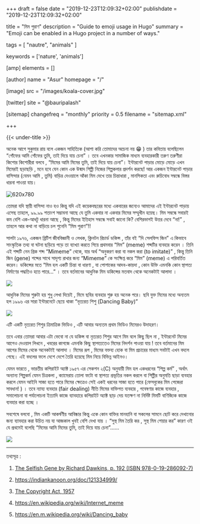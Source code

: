+++
draft = false
date = "2019-12-23T12:09:32+02:00"
publishdate = "2019-12-23T12:09:32+02:00"

title = "মিম পুরাণ"
description = "Guide to emoji usage in Hugo"
summary = "Emoji can be enabled in a Hugo project in a number of ways."

tags = [
    "nautre",
    "animals"
]

keywords = ['nature', 'animals']

[amp]
    elements = []

[author]
    name = "Asur"
    homepage = "/"

[image]
    src = "/images/koala-cover.jpg"    

[twitter]
    site = "@bauripalash"

[sitemap]
    changefreq = "monthly"
    priority = 0.5
    filename = "sitemap.xml"

+++

{{< under-title >}}

অনেক আগে সুকুমার রায় বলে একজন সাহিত্যিক (আশা করি তোমাদের অচেনা নয় 😁 ) তার কবিতায় বলেছিলেন “গোঁফের আমি গোঁফের তুমি, তাই দিয়ে যায় চেনা” । তবে এখনকার সামাজিক মাধ্যম ব্যবহারকারী তরুণ তরুণীরা কিশোর কিশোরীরা বলবে , “মিমের আমি মিমের তুমি, তাই দিয়ে যায় চেনা”। ইন্টারনেট পাড়ার মোড়ে মোড়ে এখন মিমেরই ছড়াছড়ি , মনে হবে যেন কোন এক উন্মাদ শিল্পী নিজের শিল্পকলার প্রদর্শন করছে! আর একজন ইন্টারনেট পাড়ার বাসিন্দার (যেমন আমি , তুমি) বাড়ির দেওয়ালে আঁকা মিম দেখে তার চিন্তাধারা , মানসিকতা এবং রুচিবোধ সম্বন্ধে বিস্তর ধারনা পাওয়া যায়।

![](https://i.ibb.co/Yf4SJcM/20191121-173713.jpg "620x780")

তোমরা যদি স্থায়ী বাসিন্দা নাও হও কিন্তু যদি এই কয়েকবছরের মধ্যে একবারের জন্যেও আমাদের এই ইন্টারনেট পাড়ায় এসেছ তাহলে, ৯৯.৯৯ শতাংশ সম্ভাবনা আছে যে তুমি একবার না একবার মিমের সম্মুখীন হয়েছ। 
মিম সম্বন্ধে সবারই কম বেশি এক-আধটু ধারনা আছে , কিন্তু মিমের ইতিহাস সম্বন্ধে সবাই জানো কি? বেশিরভাগই উত্তর দেবে “না!” ,  তাহলে আর কথা না বাড়িয়ে চল শুনেনি “মিম পুরাণ”!!

সালটা ১৯৭৬, একজন ব্রিটিশ জীববিজ্ঞানী ও লেখক, ক্লিনটন রিচার্ড ডকিন্স , তাঁর বই “দি সেলফিস জিন” এ কিভাবে  সাংস্কৃতিক তথ্য বা ঘটনা ছড়িয়ে পড়ে  তা ব্যাখ্যা করতে গিয়ে প্রথমবার “মিম” (meme)  শব্দটির ব্যবহার করেন । তিনি এই শব্দটি নেন গ্রিক শব্দ “Mimeme” থেকে, যার অর্থ “অনুকরণ করা বা নকল করা (to imitate)” , কিন্তু তিনি জিন (gene) শব্দের সাথে সাদৃশ্য রাখার জন্য “Mimeme” কে সংক্ষিপ্ত করে “মিম” (meme) এ পরিবর্তিত করেন। ডকিন্সের মতে “মিম হল একটি চিন্তা বা ধারণা , যা পোশাকের আদব-কায়দা , কোন উক্তি এমনকি কোন স্থাপত্য নির্মাণের পদ্ধতিও হতে পারে...” । তবে বর্তমানের আধুনিক মিম ডকিন্সের মতবাদ থেকে অনেকটাই আলাদা । 

![](https://i.ibb.co/5WqJdCK/20191121-173321.jpg)

আধুনিক মিমের শুরুটা হয় শুধু লেখা দিয়েই , মিমে ছবির ব্যবহার শুরু হয় অনেক পরে। ছবি যুক্ত মিমের মধ্যে অন্যতম হল ১৯৯৬ এর সারা ইন্টারনেটে ছেয়ে থাকা “নৃত্যরত শিশু (Dancing Baby)” 

![](https://media1.tenor.com/images/8f307200194c9aea6c5083ce8b6821f2/tenor.gif?itemid=7848368)

এটি একটি নৃত্যরত শিশুর ত্রিমাত্রিক ভিডিও , এটি আবার অন্যতম প্রথম ভিডিও মিমেরও উদাহরণ।

তবে এবার তোমরা আবার এটা ভেবো না যে ডকিন্স বা নৃত্যরত শিশুর আগে মিম বলে কিছু ছিল না , ইন্টারনেট মিমের আগেও দেওয়াল লিখনে , খবরের কাগজে এমনকি কিছু স্থাপত্যতেও মিমের নিদর্শন পাওয়া যায় ! তবে বর্তমানের মিম আগের মিমের থেকে অনেকটাই আলাদা । মিমের রূপ , মিমের বক্তব্য হোক বা মিম প্রচারের মাধ্যম সবটাই এখন বদলে গেছে।  এই বদলের ফলে দেশে দেশে তৈরি হয়েছে মিম নিয়ে বিভিন্ন আইনও। 

যেমন ভারতে , ভারতীয় কপিরাইট অ্যাক্ট ১৯৫৭ এর সেকশন ২(C)  অনুযায়ী মিম হল একধরনের “শিল্প কর্ম” , অর্থাৎ অন্যান্য শিল্পকর্ম যেমন চিত্রকলা , ক্যামেরায় তোলা ফটো বা স্থাপত্য প্রভৃতির নকল করলে বা শিল্পীর অনুমতি ছাড়া ব্যবহার করলে যেমন আইনি সাজা হতে পারে মিমের ক্ষেত্রেও সেই একই ধরনের সাজা হতে পারে  (ফেসবুকের মিম পেজেরা সাবধান! ) । তবে ন্যায্য ব্যবহার (fair dealing) নীতি মিমের বাক্তিগত ব্যবহার , গবেষণার কাজে ব্যবহার , সমালোচনা বা পর্যালোচনা ইত্যাদি কাজে ব্যাবহারে কপিরাইট অ্যাক্ট ছাড় দেয় যতক্ষণ না নির্দিষ্ট মিমটি বাণিজ্যিক কাজে ব্যবহার করা হচ্ছে । 


সবশেষে বলবো , মিম একটি আকর্ষণীয় আবিষ্কার কিন্তু একে কোন বাক্তির মানহানি বা সকলের সামনে ছোট করে দেখানোর জন্য ব্যাবহার করা উচিত নয় যা আজকাল খুবই বেশি দেখা যায় । 
“সুস্থ মিম তৈরি কর , সুস্থ মিম শেয়ার কর” কারণ ওই যে প্রথমেই বলেছি “মিমের আমি মিমের তুমি, তাই দিয়ে যায় চেনা”...... 

![](https://i.ibb.co/d0ktQZZ/susthomeme.jpg)

---

তথ্যসূত্র :
 
1. [The Selfish Gene by Richard Dawkins, p. 192 (ISBN 978-0-19-286092-7)](https://books.google.co.in/books?id=WkHO9HI7koEC&pg=PA192&redir_esc=y&hl=en#v=onepage&q&f=false)

2. <https://indiankanoon.org/doc/121334999/>

3. [The Copyright Act, 1957](https://indiacode.nic.in/handle/123456789/1367?view_type=browse#collapse14504)

4. <https://en.wikipedia.org/wiki/Internet_meme>

5. <https://en.m.wikipedia.org/wiki/Dancing_baby>
